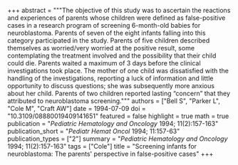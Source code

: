 +++
abstract = """The objective of this study was to ascertain the reactions and experiences of parents whose children were defined as false-positive cases in a research program of screening 6-month-old babies for neuroblastoma. Parents of seven of the eight infants falling into this category participated in the study. Parents of five children described themselves as worried/very worried at the positive result, some contemplating the treatment involved and the possibility that their child could die. Parents waited a maximum of 3 days before the clinical investigations took place. The mother of one child was dissatisfied with the handling of the investigations, reporting a luck of information and little opportunity to discuss questions; she was subsequently more anxious about her child. Parents of two children reported lasting “concern” that they attributed to neuroblastoma screening."""
authors = ["Bell S", "Parker L", "Cole M", "Craft AW"]
date = 1994-07-09
doi = "10.3109/08880019409141651"
featured = false
highlight = true
math = true
publication = "*Pediatric Hematology and Oncology* 1994; 11(2):157-163"
publication_short = "*Pediatr Hemat Oncol* 1994; 11:157-63"
publication_types = ["2"]
summary = "*Pediatric Hematology and Oncology* 1994; 11(2):157-163"
tags = ["Cole"]
title = "Screening infants for neuroblastoma: The parents' perspective in false-positive cases"
+++
